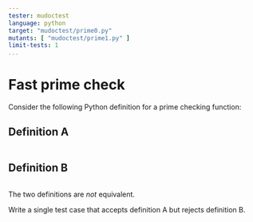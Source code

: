 ```yaml
---
tester: mudoctest
language: python
target: "mudoctest/prime0.py"
mutants: [ "mudoctest/prime1.py" ]
limit-tests: 1
...
```


# Fast prime check

Consider the following Python definition for a prime checking function:

## Definition A

~~~ {.include src="mudoctest/prime0.py" }
~~~

## Definition B

~~~ {.diffs from="mudoctest/prime0.py" to="mudoctest/prime1.py" }
~~~

The two definitions are *not* equivalent.

Write a single test case that accepts definition A but rejects definition B.
